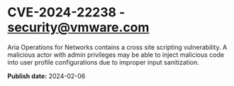 # CVE-2024-22238 - security@vmware.com

Aria Operations for Networks contains a cross site scripting vulnerability. A malicious actor with admin privileges may be able to inject malicious code into user profile configurations due to improper input sanitization.  

**Publish date:** 2024-02-06
